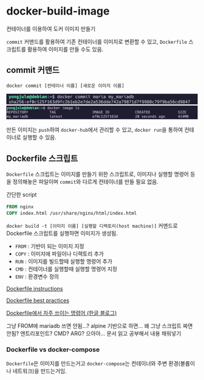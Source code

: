 # docker-build-image

컨테이너를 이용하여 도커 이미지 만들기

`commit` 커맨드를 활용하여 기존 컨테이너를 이미지로 변환할 수 있고, `Dockerfile` 스크립트를 활용하여 이미지를 만들 수도 있음.

## commit 커맨드

`docker commit [컨테이너 이름] [새로운 이미지 이름]`

![docker commit](/image/docker-image-commit.png)
![docker commit ls](/image/docker-image-commit-list.png)

만든 이미지는 `push`하여 `docker-hub`에서 관리할 수 있고, `docker run`을 통하여 컨테이너로 실행할 수 있음.

## Dockerfile 스크립트

`Dockerfile` 스크립트는 이미지를 만들기 위한 스크립트로, 이미지나 실행할 명령어 등을 정의해놓은 파일이며 `commit`와 다르게 컨테이너를 만들 필요 없음.

간단한 script

```DOCKERFILE
FROM nginx
COPY index.html /usr/share/nginx/html/index.html
```

`docker build -t [이미지 이름] [실행할 디렉토리(host machine)]` 커멘드로 Dockerfile 스크립트를 실행하면 이미지가 생성됨.

- `FROM` : 기반이 되는 이미지 지정
- `COPY` : 이미지에 파일이나 디렉토리 추가
- `RUN` : 이미지를 빌드할때 실행할 명령어 추가
- `CMD` : 컨테이너를 실행할때 실행할 명령어 지정
- `ENV` : 환경변수 정의

[Dockerfile instructions](https://docs.docker.com/engine/reference/builder/)

[Dockerfile best practices](https://docs.docker.com/develop/develop-images/dockerfile_best-practices/)

[Dockerfile에서 자주 쓰이는 명령어 (한글 블로그)](https://www.daleseo.com/dockerfile/)

그냥 FROM에 mariadb 쓰면 안됨...? alpine 기반으로 하면... 왜 그냥 스크립트 짜면 안됨? 엔트리포인트? CMD? ARG? 으아아... 문서 읽고 공부해서 내용 채워넣기

### Dockerfile vs docker-compose

`Dockerfile`은 이미지를 만드는거고 `docker-compose`는 컨테이너와 주변 환경(볼륨이나 네트워크)을 만드는거임. 